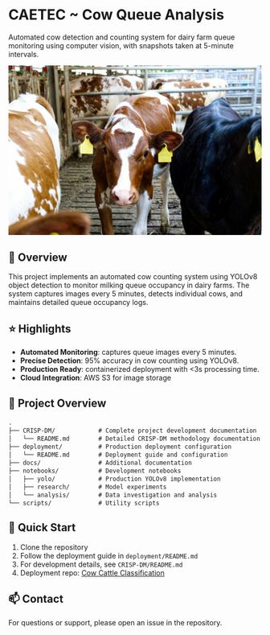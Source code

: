 # CAETEC ~ Cow Queue Analysis

Automated cow detection and counting system for dairy farm queue monitoring using computer vision, with snapshots taken at 5-minute intervals.

![banner](readme/images/banner.jpg)

## 🎯 Overview

This project implements an automated cow counting system using YOLOv8 object detection to monitor milking queue occupancy in dairy farms. The system captures images every 5 minutes, detects individual cows, and maintains detailed queue occupancy logs.

## ⭐ Highlights

- **Automated Monitoring**: captures queue images every 5 minutes.
- **Precise Detection**: 95% accuracy in cow counting using YOLOv8.
- **Production Ready**: containerized deployment with <3s processing time.
- **Cloud Integration**: AWS S3 for image storage

## 📁 Project Overview

```{bash}
.
├── CRISP-DM/            # Complete project development documentation
│   └── README.md        # Detailed CRISP-DM methodology documentation
├── deployment/          # Production deployment configuration
│   └── README.md        # Deployment guide and configuration
├── docs/                # Additional documentation
├── notebooks/           # Development notebooks
│   ├── yolo/            # Production YOLOv8 implementation
│   ├── research/        # Model experiments
│   └── analysis/        # Data investigation and analysis
└── scripts/             # Utility scripts
```

## 🚀 Quick Start

1. Clone the repository
2. Follow the deployment guide in `deployment/README.md`
3. For development details, see `CRISP-DM/README.md`
4. Deployment repo: [Cow Cattle Classification](https://github.com/salgue441/caetec-cow-classification)

## 📫 Contact

For questions or support, please open an issue in the repository.
